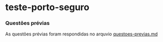 # teste-porto-seguro

### Questões prévias

As questões prévias foram respondidas no arquvio [questoes-previas.md](src/main/java/questoes-previas.md)
